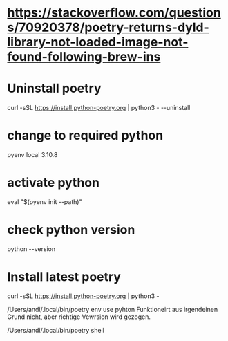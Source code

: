 #    https://stackoverflow.com/questions/70920378/poetry-returns-dyld-library-not-loaded-image-not-found-following-brew-ins
# Uninstall poetry
curl -sSL https://install.python-poetry.org | python3 - --uninstall

# change to required python
pyenv local 3.10.8

# activate python
eval "$(pyenv init --path)"

# check python version
python --version

# Install latest poetry
curl -sSL https://install.python-poetry.org | python3 -



/Users/andi/.local/bin/poetry env use pyhton
Funktioneirt aus irgendeinen Grund nicht, aber richtige Vewrsion wird gezogen.

/Users/andi/.local/bin/poetry shell   

